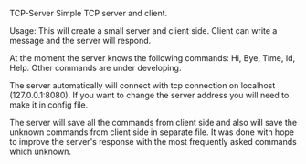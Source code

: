 TCP-Server
Simple TCP server and client.

Usage:
This will create a small server and client side. Client can write a message and the server will respond.

At the moment the server knows the following commands: Hi, Bye, Time, Id, Help. Other commands are under developing.

The server automatically will connect with tcp connection on localhost (127.0.0.1:8080). If you want to change the server address you will need to make it in config file.

The server will save all the commands from client side and also will save the unknown commands from client side in separate file. It was done with hope to improve the server's response with the most frequently asked commands which unknown.

